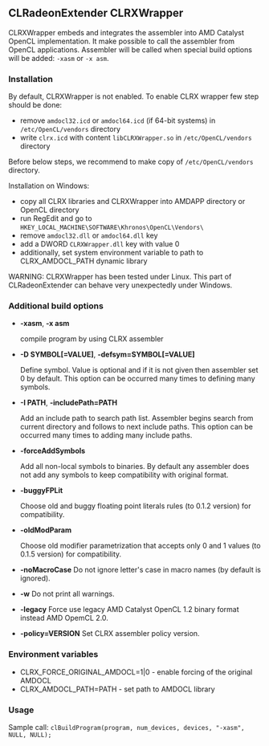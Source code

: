 ## CLRadeonExtender CLRXWrapper

CLRXWrapper embeds and integrates the assembler into AMD Catalyst OpenCL implementation.
It make possible to call the assembler from OpenCL applications. Assembler will be called
when special build options will be added: `-xasm` or `-x asm`.

### Installation

By default, CLRXWrapper is not enabled. To enable CLRX wrapper few step should be done:

* remove `amdocl32.icd` or `amdocl64.icd` (if 64-bit systems) in `/etc/OpenCL/vendors`
directory
* write `clrx.icd` with content `libCLRXWrapper.so` in  `/etc/OpenCL/vendors`
directory

Before below steps, we recommend to make copy of `/etc/OpenCL/vendors` directory.

Installation on Windows:

* copy all CLRX libraries and CLRXWrapper into AMDAPP directory or OpenCL directory
* run RegEdit and go to `HKEY_LOCAL_MACHINE\SOFTWARE\Khronos\OpenCL\Vendors\`
* remove `amdocl32.dll` or `amdocl64.dll` key
* add a DWORD `CLRXWrapper.dll` key with value 0
* additionally, set system environment variable to path to CLRX_AMDOCL_PATH dynamic library

WARNING: CLRXWrapper has been tested under Linux. This part of CLRadeonExtender can behave
very unexpectedly under Windows.

### Additional build options

* **-xasm**, **-x asm**

    compile program by using CLRX assembler

* **-D SYMBOL[=VALUE]**, **-defsym=SYMBOL[=VALUE]**

    Define symbol. Value is optional and if it is not given then assembler set 0 by default.
This option can be occurred many times to defining many symbols.

* **-I PATH**, **-includePath=PATH**

    Add an include path to search path list. Assembler begins search from current directory
and follows to next include paths.
This option can be occurred many times to adding many include paths.

* **-forceAddSymbols**

    Add all non-local symbols to binaries. By default any assembler does not add any symbols
to keep compatibility with original format.

* **-buggyFPLit**

    Choose old and buggy floating point literals rules (to 0.1.2 version)
for compatibility.

* **-oldModParam**

    Choose old modifier parametrization that accepts only 0 and 1 values (to 0.1.5 version)
for compatibility.

* **-noMacroCase**
    Do not ignore letter's case in macro names (by default is ignored).

* **-w**
    Do not print all warnings.

* **-legacy**
    Force use legacy AMD Catalyst OpenCL 1.2 binary format instead AMD OpemCL 2.0.

* **-policy=VERSION**
    Set CLRX assembler policy version.

### Environment variables

* CLRX_FORCE_ORIGINAL_AMDOCL=1|0 - enable forcing of the original AMDOCL
* CLRX_AMDOCL_PATH=PATH - set path to AMDOCL library

### Usage

Sample call: `clBuildProgram(program, num_devices, devices, "-xasm", NULL, NULL);`
